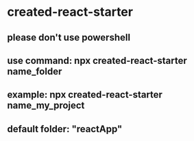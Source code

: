 # created-react-starter

## please don't use powershell

## use command: npx created-react-starter name_folder
## example: npx created-react-starter name_my_project

## default folder: "reactApp"
